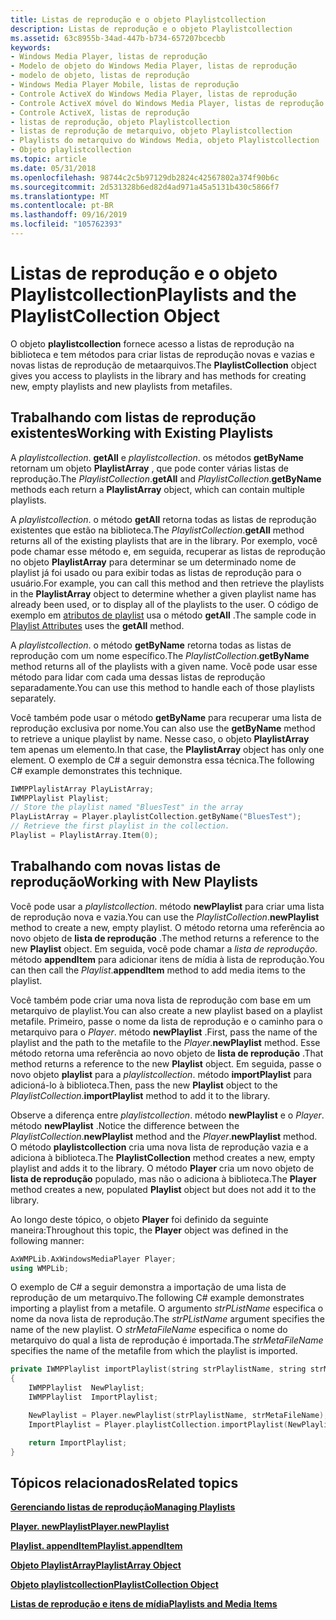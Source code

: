 ```yaml
---
title: Listas de reprodução e o objeto Playlistcollection
description: Listas de reprodução e o objeto Playlistcollection
ms.assetid: 63c8955b-34ad-447b-b734-657207bcecbb
keywords:
- Windows Media Player, listas de reprodução
- Modelo de objeto do Windows Media Player, listas de reprodução
- modelo de objeto, listas de reprodução
- Windows Media Player Mobile, listas de reprodução
- Controle ActiveX do Windows Media Player, listas de reprodução
- Controle ActiveX móvel do Windows Media Player, listas de reprodução
- Controle ActiveX, listas de reprodução
- listas de reprodução, objeto Playlistcollection
- listas de reprodução de metarquivo, objeto Playlistcollection
- Playlists do metarquivo do Windows Media, objeto Playlistcollection
- Objeto playlistcollection
ms.topic: article
ms.date: 05/31/2018
ms.openlocfilehash: 98744c2c5b97129db2824c42567802a374f90b6c
ms.sourcegitcommit: 2d531328b6ed82d4ad971a45a5131b430c5866f7
ms.translationtype: MT
ms.contentlocale: pt-BR
ms.lasthandoff: 09/16/2019
ms.locfileid: "105762393"
---
```

# <a name="playlists-and-the-playlistcollection-object"></a><span data-ttu-id="4a9e3-114">Listas de reprodução e o objeto Playlistcollection</span><span class="sxs-lookup"><span data-stu-id="4a9e3-114">Playlists and the PlaylistCollection Object</span></span>

<span data-ttu-id="4a9e3-115">O objeto **playlistcollection** fornece acesso a listas de reprodução na biblioteca e tem métodos para criar listas de reprodução novas e vazias e novas listas de reprodução de metaarquivos.</span><span class="sxs-lookup"><span data-stu-id="4a9e3-115">The **PlaylistCollection** object gives you access to playlists in the library and has methods for creating new, empty playlists and new playlists from metafiles.</span></span>

## <a name="working-with-existing-playlists"></a><span data-ttu-id="4a9e3-116">Trabalhando com listas de reprodução existentes</span><span class="sxs-lookup"><span data-stu-id="4a9e3-116">Working with Existing Playlists</span></span>

<span data-ttu-id="4a9e3-117">A *playlistcollection*. **getAll** e *playlistcollection*. os métodos **getByName** retornam um objeto **PlaylistArray** , que pode conter várias listas de reprodução.</span><span class="sxs-lookup"><span data-stu-id="4a9e3-117">The *PlaylistCollection*.**getAll** and *PlaylistCollection*.**getByName** methods each return a **PlaylistArray** object, which can contain multiple playlists.</span></span>

<span data-ttu-id="4a9e3-118">A *playlistcollection*. o método **getAll** retorna todas as listas de reprodução existentes que estão na biblioteca.</span><span class="sxs-lookup"><span data-stu-id="4a9e3-118">The *PlaylistCollection*.**getAll** method returns all of the existing playlists that are in the library.</span></span> <span data-ttu-id="4a9e3-119">Por exemplo, você pode chamar esse método e, em seguida, recuperar as listas de reprodução no objeto **PlaylistArray** para determinar se um determinado nome de playlist já foi usado ou para exibir todas as listas de reprodução para o usuário.</span><span class="sxs-lookup"><span data-stu-id="4a9e3-119">For example, you can call this method and then retrieve the playlists in the **PlaylistArray** object to determine whether a given playlist name has already been used, or to display all of the playlists to the user.</span></span> <span data-ttu-id="4a9e3-120">O código de exemplo em [atributos de playlist](playlist-attributes.md) usa o método **getAll** .</span><span class="sxs-lookup"><span data-stu-id="4a9e3-120">The sample code in [Playlist Attributes](playlist-attributes.md) uses the **getAll** method.</span></span>

<span data-ttu-id="4a9e3-121">A *playlistcollection*. o método **getByName** retorna todas as listas de reprodução com um nome específico.</span><span class="sxs-lookup"><span data-stu-id="4a9e3-121">The *PlaylistCollection*.**getByName** method returns all of the playlists with a given name.</span></span> <span data-ttu-id="4a9e3-122">Você pode usar esse método para lidar com cada uma dessas listas de reprodução separadamente.</span><span class="sxs-lookup"><span data-stu-id="4a9e3-122">You can use this method to handle each of those playlists separately.</span></span>

<span data-ttu-id="4a9e3-123">Você também pode usar o método **getByName** para recuperar uma lista de reprodução exclusiva por nome.</span><span class="sxs-lookup"><span data-stu-id="4a9e3-123">You can also use the **getByName** method to retrieve a unique playlist by name.</span></span> <span data-ttu-id="4a9e3-124">Nesse caso, o objeto **PlaylistArray** tem apenas um elemento.</span><span class="sxs-lookup"><span data-stu-id="4a9e3-124">In that case, the **PlaylistArray** object has only one element.</span></span> <span data-ttu-id="4a9e3-125">O exemplo de C# a seguir demonstra essa técnica.</span><span class="sxs-lookup"><span data-stu-id="4a9e3-125">The following C# example demonstrates this technique.</span></span>


```C++
IWMPPlaylistArray PlayListArray;
IWMPPlaylist Playlist;
// Store the playlist named "BluesTest" in the array
PlayListArray = Player.playlistCollection.getByName("BluesTest");
// Retrieve the first playlist in the collection.
Playlist = PlaylistArray.Item(0);

```



## <a name="working-with-new-playlists"></a><span data-ttu-id="4a9e3-126">Trabalhando com novas listas de reprodução</span><span class="sxs-lookup"><span data-stu-id="4a9e3-126">Working with New Playlists</span></span>

<span data-ttu-id="4a9e3-127">Você pode usar a *playlistcollection*. método **newPlaylist** para criar uma lista de reprodução nova e vazia.</span><span class="sxs-lookup"><span data-stu-id="4a9e3-127">You can use the *PlaylistCollection*.**newPlaylist** method to create a new, empty playlist.</span></span> <span data-ttu-id="4a9e3-128">O método retorna uma referência ao novo objeto de **lista de reprodução** .</span><span class="sxs-lookup"><span data-stu-id="4a9e3-128">The method returns a reference to the new **Playlist** object.</span></span> <span data-ttu-id="4a9e3-129">Em seguida, você pode chamar a *lista de reprodução*. método **appendItem** para adicionar itens de mídia à lista de reprodução.</span><span class="sxs-lookup"><span data-stu-id="4a9e3-129">You can then call the *Playlist*.**appendItem** method to add media items to the playlist.</span></span>

<span data-ttu-id="4a9e3-130">Você também pode criar uma nova lista de reprodução com base em um metarquivo de playlist.</span><span class="sxs-lookup"><span data-stu-id="4a9e3-130">You can also create a new playlist based on a playlist metafile.</span></span> <span data-ttu-id="4a9e3-131">Primeiro, passe o nome da lista de reprodução e o caminho para o metarquivo para o *Player*. método **newPlaylist** .</span><span class="sxs-lookup"><span data-stu-id="4a9e3-131">First, pass the name of the playlist and the path to the metafile to the *Player*.**newPlaylist** method.</span></span> <span data-ttu-id="4a9e3-132">Esse método retorna uma referência ao novo objeto de **lista de reprodução** .</span><span class="sxs-lookup"><span data-stu-id="4a9e3-132">That method returns a reference to the new **Playlist** object.</span></span> <span data-ttu-id="4a9e3-133">Em seguida, passe o novo objeto **playlist** para a *playlistcollection*. método **importPlaylist** para adicioná-lo à biblioteca.</span><span class="sxs-lookup"><span data-stu-id="4a9e3-133">Then, pass the new **Playlist** object to the *PlaylistCollection*.**importPlaylist** method to add it to the library.</span></span>

<span data-ttu-id="4a9e3-134">Observe a diferença entre *playlistcollection*. método **newPlaylist** e o *Player*. método **newPlaylist** .</span><span class="sxs-lookup"><span data-stu-id="4a9e3-134">Notice the difference between the *PlaylistCollection*.**newPlaylist** method and the *Player*.**newPlaylist** method.</span></span> <span data-ttu-id="4a9e3-135">O método **playlistcollection** cria uma nova lista de reprodução vazia e a adiciona à biblioteca.</span><span class="sxs-lookup"><span data-stu-id="4a9e3-135">The **PlaylistCollection** method creates a new, empty playlist and adds it to the library.</span></span> <span data-ttu-id="4a9e3-136">O método **Player** cria um novo objeto de **lista de reprodução** populado, mas não o adiciona à biblioteca.</span><span class="sxs-lookup"><span data-stu-id="4a9e3-136">The **Player** method creates a new, populated **Playlist** object but does not add it to the library.</span></span>

<span data-ttu-id="4a9e3-137">Ao longo deste tópico, o objeto **Player** foi definido da seguinte maneira:</span><span class="sxs-lookup"><span data-stu-id="4a9e3-137">Throughout this topic, the **Player** object was defined in the following manner:</span></span>


```C++
AxWMPLib.AxWindowsMediaPlayer Player;
using WMPLib;

```



<span data-ttu-id="4a9e3-138">O exemplo de C# a seguir demonstra a importação de uma lista de reprodução de um metarquivo.</span><span class="sxs-lookup"><span data-stu-id="4a9e3-138">The following C# example demonstrates importing a playlist from a metafile.</span></span> <span data-ttu-id="4a9e3-139">O argumento *strPListName* especifica o nome da nova lista de reprodução.</span><span class="sxs-lookup"><span data-stu-id="4a9e3-139">The *strPListName* argument specifies the name of the new playlist.</span></span> <span data-ttu-id="4a9e3-140">O *strMetaFileName* especifica o nome do metarquivo do qual a lista de reprodução é importada.</span><span class="sxs-lookup"><span data-stu-id="4a9e3-140">The *strMetaFileName* specifies the name of the metafile from which the playlist is imported.</span></span>


```C++
private IWMPPlaylist importPlaylist(string strPlaylistName, string strMetaFileName)
{
    IWMPPlaylist  NewPlaylist;
    IWMPPlaylist  ImportPlaylist;

    NewPlaylist = Player.newPlaylist(strPlaylistName, strMetaFileName);
    ImportPlaylist = Player.playlistCollection.importPlaylist(NewPlaylist);

    return ImportPlaylist;
}

```



## <a name="related-topics"></a><span data-ttu-id="4a9e3-141">Tópicos relacionados</span><span class="sxs-lookup"><span data-stu-id="4a9e3-141">Related topics</span></span>

<dl> <dt>

[<span data-ttu-id="4a9e3-142">**Gerenciando listas de reprodução**</span><span class="sxs-lookup"><span data-stu-id="4a9e3-142">**Managing Playlists**</span></span>](managing-playlists.md)
</dt> <dt>

[<span data-ttu-id="4a9e3-143">**Player. newPlaylist**</span><span class="sxs-lookup"><span data-stu-id="4a9e3-143">**Player.newPlaylist**</span></span>](player-newplaylist.md)
</dt> <dt>

[<span data-ttu-id="4a9e3-144">**Playlist. appendItem**</span><span class="sxs-lookup"><span data-stu-id="4a9e3-144">**Playlist.appendItem**</span></span>](playlist-appenditem.md)
</dt> <dt>

[<span data-ttu-id="4a9e3-145">**Objeto PlaylistArray**</span><span class="sxs-lookup"><span data-stu-id="4a9e3-145">**PlaylistArray Object**</span></span>](playlistarray-object.md)
</dt> <dt>

[<span data-ttu-id="4a9e3-146">**Objeto playlistcollection**</span><span class="sxs-lookup"><span data-stu-id="4a9e3-146">**PlaylistCollection Object**</span></span>](playlistcollection-object.md)
</dt> <dt>

[<span data-ttu-id="4a9e3-147">**Listas de reprodução e itens de mídia**</span><span class="sxs-lookup"><span data-stu-id="4a9e3-147">**Playlists and Media Items**</span></span>](playlists-and-media-items.md)
</dt> </dl>

 

 




